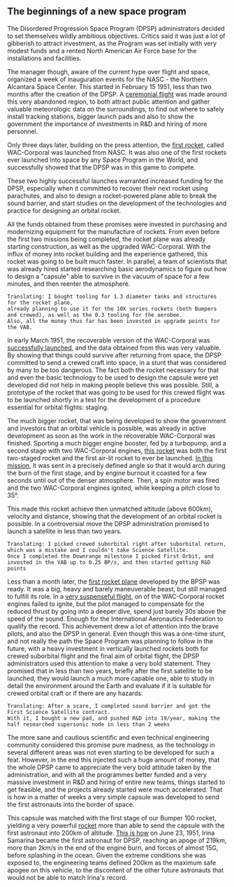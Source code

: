 
## The beginnings of a new space program

The Disordered Progression Space Program (DPSP) administrators decided to set themselves wildly ambitious objectives.
Critics said it was just a lot of gibberish to attract investment, as the Program was set initially with very modest funds and a rented North American Air Force base for the installations and facilities.

The manager though, aware of the current hype over flight and space, organized a week of inauguration events for the NASC - the Northern Alcantara Space Center. 
This started in February 15 1951, less than two months after the creation of the DPSP. A [ceremonial flight](../missions/1951-02-15-first-launch.md) was made around this very abandoned region, 
to both attract public attention and gather valuable meteorologic data on the surroundings, to find out where to safely install tracking stations, bigger launch pads and also to show the government the 
importance of investments in R&D and hiring of more personnel.

Only three days later, building on the press attention, the [first rocket](../missions/1951-02-18-to-space.md), called WAC-Corporal was launched from NASC. 
It was also one of the first rockets ever launched into space by any Space Program in the World, and successfully showed that the DPSP was in this game to compete.

These two highly successful launches warranted increased funding for the DPSP, especially when it committed to recover their next rocket using parachutes, 
and also to design a rocket-powered plane able to break the sound barrier, and start studies on the development of the technologies and practice for designing an orbital rocket. 

All the funds obtained from these promises were invested in purchasing and modernizing equipment for the manufacture of rockets. From even before the first two missions being completed, the rocket plane 
was already starting construction, as well as the upgraded WAC-Corporal. With the influx of money into rocket building and the experience gathered, this rocket was going to be built much faster. 
In parallel, a team of scientists that was already hired started researching basic aerodynamics to figure out how to design a "capsule" able to survive in the vacuum of space for a few minutes, and then reenter the atmosphere. 

```
Translating: I bought tooling for 1.3 diameter tanks and structures for the rocket plane, 
already planning to use it for the 10X series rockets (both Bumpers and crewed), as well as the 0.3 tooling for the aerobee. 
Also, all the money thus far has been invested in upgrade points for the VAB.
```

In early March 1951, the recoverable version of the WAC-Corporal was [successfully launched](../missions/recovery.md), and the data obtained from this was very valuable. 
By showing that things could survive after returning from space, the DPSP committed to send a crewed craft into space, in a stunt that was considered by many to be too dangerous.
The fact both the rocket necessary for that and even the basic technology to be used to design the capsule were yet developed did not help in making people believe this was possible.
Still, a prototype of the rocket that was going to be used for this crewed flight was to be launched shortly in a test for the development of a procedure essential for orbital flights: staging.

The much bigger rocket, that was being developed to show the government and investors that an orbital vehicle is possible, was already in active development as soon as the work in the recoverable WAC-Corporal was finished.
Sporting a much bigger engine booster, fed by a turbopump, and a second stage with two WAC-Corporal engines, [this rocket](../lvs/bumper-100-2b) was both the first two-staged rocket and the first air-lit rocket to ever be launched.
[In this mission](../missions/downrange.md), it was sent in a precisely defined angle so that it would arch during the burn of the first stage, and by engine burnout it coasted for a few seconds until out of the denser atmosphere. 
Then, a spin motor was fired and the two WAC-Corporal engines ignited, while keeping a pitch close to 35°. 

This made this rocket achieve then unmatched altitude (above 600km), velocity and distance, showing that the development of an orbital rocket is possible. In a controversial move the DPSP administration 
promised to launch a satellite in less than two years.

```
Translating: I picked crewed suborbital right after suborbital return, which was a mistake and I couldn't take Science Satellite. 
Once I completed the Downrange milestone I picked First Orbit, and invested in the VAB up to 0.25 BP/s, and then started getting R&D points
```

Less than a month later, the [first rocket plane](../lvs/junk.md) developed by the BPSP was ready. It was a big, heavy and barely maneuverable beast, but still managed to fulfill its role. 
In a [very suspenseful flight](../missions/sound-barrier.md), on of the WAC-Corporal rocket engines failed to ignite, but the pilot managed to compensate for the reduced thrust by going into a deeper dive, spend just barely 30s above
the speed of the sound. Enough for the International Aeronautics Federation to qualify the record. This achievement drew a lot of attention into the brave pilots, and also the DPSP in general.
Even though this was a one-time stunt, and not really the path the Space Program was planning to follow in the future, with a heavy investment in vertically launched rockets both for crewed
suborbital flight and the final aim of orbital flight, the DPSP administrators used this attention to make a very bold statement. They promised that in less than two years, briefly after the first
satellite to be launched, they would launch a much more capable one, able to study in detail the environment around the Earth and evaluate if it is suitable for crewed orbital craft or if there are any hazards.

```
Translating: After a scare, I completed sound barrier and got the First Science Satellite contract. 
With it, I bought a new pad, and pushed R&D into 19/year, making the half researched supersonic node in less than 2 weeks
```

The more sane and cautious scientific and even technical engineering community considered this promise pure madness, as the technology in several different areas was not even starting to be developed for such a feat.
However, in the end this injected such a huge amount of money, that the whole DPSP came to appreciate the very bold attitude taken by the administration, and with all the programmes better funded and a very massive 
investment in R&D and hiring of entire new teams, things started to get feasible, and the projects already started were much accelerated. That is how in a matter of weeks a very simple capsule was developed
to send the first astronauts into the border of space. 

This capsule was matched with the first stage of our Bumper 100 rocket, yielding a very powerful [rocket](../lvs/100-crew) more than able to send the capsule with the first astronaut into 200km of altitude.
[This is how](/missions/crewed-so.md) on June 23, 1951, Irina Samarina became the first astronaut for DPSP, reaching an apoge of 219km, more than 2km/s in the end of the engine burn, and forces of 
almost 15G, before splashing in the ocean. Given the extreme conditions she was exposed to, the engineering teams defined 200km as the maximum safe apogee on this vehicle, to the discontent of the other future astronauts that would 
not be able to match Irina's record.
 
